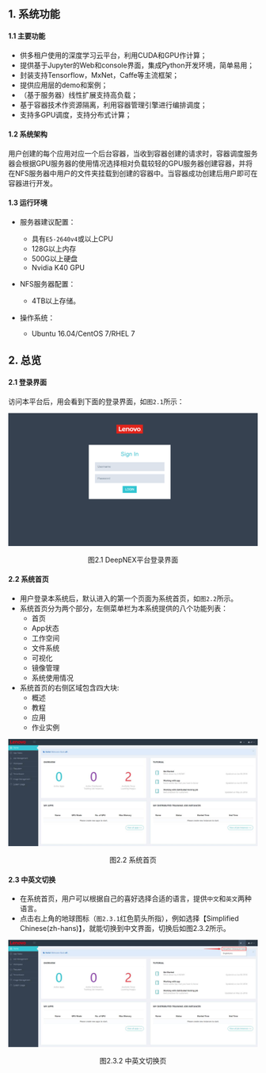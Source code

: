 
<link rel="stylesheet" type="text/css" media="all" href="https://fonts.googleapis.com/earlyaccess/cwtexyen.css" />

## 1. 系统功能

#### 1.1 主要功能

- 供多租户使用的深度学习云平台，利用CUDA和GPU作计算；
- 提供基于Jupyter的Web和console界面，集成Python开发环境，简单易用；
- 封装支持Tensorflow，MxNet，Caffe等主流框架；
- 提供应用层的demo和案例；
- （基于服务器）线性扩展支持高负载；
- 基于容器技术作资源隔离，利用容器管理引擎进行编排调度；
- 支持多GPU调度，支持分布式计算；

#### 1.2 系统架构

用户创建的每个应用对应一个后台容器，当收到容器创建的请求时，容器调度服务器会根据GPU服务器的使用情况选择相对负载较轻的GPU服务器创建容器，并将在NFS服务器中用户的文件夹挂载到创建的容器中。当容器成功创建后用户即可在容器进行开发。

#### 1.3 运行环境

+ 服务器建议配置：
    - 具有`E5-2640v4`或以上CPU
    - 128G以上内存
    - 500G以上硬盘
    - Nvidia K40 GPU

+ NFS服务器配置：
    - 4TB以上存储。

+ 操作系统：
    - Ubuntu 16.04/CentOS 7/RHEL 7

## 2. 总览
#### 2.1 登录界面

访问本平台后，用会看到下面的登录界面，如`图2.1`所示：

![](./login.png)
<p align="center">图2.1 DeepNEX平台登录界面</p>


#### 2.2 系统首页

- 用户登录本系统后，默认进入的第一个页面为系统首页，如`图2.2`所示。
- 系统首页分为两个部分，左侧菜单栏为本系统提供的八个功能列表：
    - 首页
    - App状态
    - 工作空间
    - 文件系统
    - 可视化
    - 镜像管理
    - 系统使用情况
- 系统首页的右侧区域包含四大块:
    - 概述
    - 教程
    - 应用
    - 作业实例

![](./homepage.jpg)
<p align="center">图2.2 系统首页</p>

#### 2.3 中英文切换

- 在系统首页，用户可以根据自己的喜好选择合适的语言，提供`中文`和`英文`两种语言。
- 点击右上角的地球图标（`图2.3.1`红色箭头所指），例如选择【Simplified Chinese(zh-hans)】，就能切换到中文界面，切换后如图2.3.2所示。

![](./language.jpg)
<p align="center">图2.3.2 中英文切换页</p>

